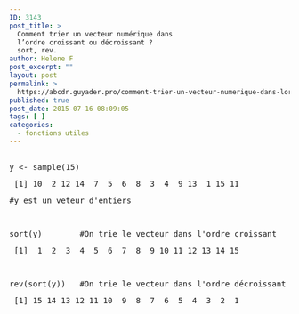 ```yaml
---
ID: 3143
post_title: >
  Comment trier un vecteur numérique dans
  l’ordre croissant ou décroissant ?
  sort, rev.
author: Helene F
post_excerpt: ""
layout: post
permalink: >
  https://abcdr.guyader.pro/comment-trier-un-vecteur-numerique-dans-lordre-croissant-ou-decroissant-sort-rev/
published: true
post_date: 2015-07-16 08:09:05
tags: [ ]
categories:
  - fonctions utiles
---
```

<p> <pre lang='rsplus'><br />y &lt;- sample(15)</p><p> [1] 10  2 12 14  7  5  6  8  3  4  9 13  1 15 11</p><p>#y est un veteur d'entiers</p><p> </p><p>sort(y)        #On trie le vecteur dans l'ordre croissant</p><p> [1]  1  2  3  4  5  6  7  8  9 10 11 12 13 14 15</p><p> </p><p>rev(sort(y))   #On trie le vecteur dans l'ordre décroissant</p><p> [1] 15 14 13 12 11 10  9  8  7  6  5  4  3  2  1<br /><br /> </pre>   </p>
